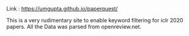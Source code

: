 Link : https://umgupta.github.io/paperquest/

This is a very rudimentary site to enable keyword filtering for iclr 2020 papers.
All the Data was parsed from openreview.net.
